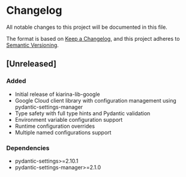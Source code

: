 # Changelog

All notable changes to this project will be documented in this file.

The format is based on [Keep a Changelog](https://keepachangelog.com/en/1.0.0/),
and this project adheres to [Semantic Versioning](https://semver.org/spec/v2.0.0.html).

## [Unreleased]

### Added
- Initial release of kiarina-lib-google
- Google Cloud client library with configuration management using pydantic-settings-manager
- Type safety with full type hints and Pydantic validation
- Environment variable configuration support
- Runtime configuration overrides
- Multiple named configurations support

### Dependencies
- pydantic-settings>=2.10.1
- pydantic-settings-manager>=2.1.0

